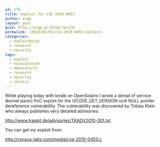 ```yaml
---
id: 176
title: exploit for CVE-2010-0453
author: argp
layout: post
guid: http://argp.gr/blog/?p=176
permalink: /2010/02/07/cve-2010-0453-exploit/
categories:
  - exploitation
  - research
  - security
tags:
  - exploit
  - exploitation
  - opensolaris
  - research
  - security
  - solaris
---
```

While playing today with kmdb on OpenSolaris I wrote a denial of service (kernel panic) PoC exploit for the UCODE\_GET\_VERSION ioctl NULL pointer dereference vulnerability. The vulnerability was discovered by Tobias Klein who always publishes very detailed advisories:

<http://www.trapkit.de/advisories/TKADV2010-001.txt>

You can get my exploit from:

<http://census-labs.com/media/cve-2010-0453.c>